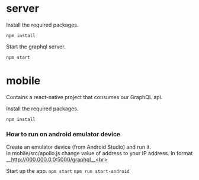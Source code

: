 # server 
Install the required packages.

```npm install```

Start the graphql server.

```npm start```

# mobile
Contains a react-native project that consumes our GraphQL api.<br>

Install the required packages.

```npm install```

### How to run on android emulator device
Create an emulator device (from Android Studio) and run it. <br>
In mobile/src/apollo.js change value of address to your IP address. In format  __http://000.000.0.0:5000/graphql__<br>

Start up the app.
```npm start```
```npm run start-android```



